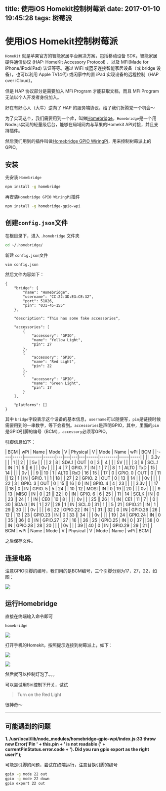 title: 使用iOS Homekit控制树莓派
date: 2017-01-10 19:45:28
tags: 树莓派
---

# 使用iOS Homekit控制树莓派

`HomeKit` 就是苹果官方的智能家居平台解决方案，包括移动设备 SDK，智能家居硬件通信协议 (HAP: HomeKit Accessory Protocol) 、以及 MFi(Made for iPhone/iPod/iPad) 认证等等。通过 WiFi 或蓝牙连接智能家居设备（或 bridge 设备），也可以利用 Apple TV(4代) 或闲家中的置 iPad 实现设备的远程控制（HAP over iCloud）。

但是 HAP 协议部分是需要加入 MFi Program 才能获取文档，而且 MFi Program 无法以个人开发者身份加入。

好在有好心人（大牛）逆向了 HAP 的服务端协议，给了我们折腾党一个机会～

<!--more-->

为了实现这个，我们需要用到一个库，叫做[Homebridge](https://github.com/nfarina/homebridge)。`Homebridge`是一个用Node.js实现的轻量级后台，能够在局域网内与苹果的Homekit API对接，并且支持插件。

然后我们用到的插件叫做[Homebridge GPIO WiringPi](https://github.com/rsg98/homebridge-gpio-wpi)，用来控制树莓派上的GPIO。

## 安装

先安装 `Homebridge`

```bash
npm install -g homebridge
```

再安装`Homebridge GPIO WiringPi`插件

```bash
npm install -g homebridge-gpio-wpi
```

## 创建`config.json`文件

在根目录下，进入 `.homebridge` 文件夹

```bash
cd ~/.homebridge/ 
```


新建 `config.json`文件

```bash
vim config.json
```

然后文件内容如下：

```vim
{
    "bridge": {
        "name": "Homebridge",
        "username": "CC:22:3D:E3:CE:32",
        "port": 51826,
        "pin": "031-45-155"
    },

    "description": "This has some fake accessories",

    "accessories": [
        {
            "accessory": "GPIO",
            "name": "Yellow Light",
            "pin": 27
        },
        {
            "accessory": "GPIO",
            "name": "Red Light",
            "pin": 22
        },
        {
            "accessory": "GPIO",
            "name": "Green Light",
            "pin": 17
        }
    ],
    
    "platforms": []
}

```

其中 `bridge`字段表示这个设备的基本信息，`username`可以随便写，`pin`是链接时候需要用到的一串数字，等下会看到。`accessories`是声明GPIO，其中，里面的`pin`是GPIO引脚的编号（BCM），`accessory`必须写GPIO。



引脚信息如下：




 | BCM | wPi |   Name  | Mode | V | Physical | V | Mode | Name    | wPi | BCM |
|-----|-----|---------|------|---|---|---|---|------|---------|-----|-----|
 |     |     |    3.3v |      |   |  1 || 2  |   |      | 5v      |     |     |
 |   2 |   8 |   SDA.1 |  OUT | 0 |  3 || 4  |   |      | 5V      |     |     |
 |   3 |   9 |   SCL.1 |   IN | 1 |  5 || 6  |   |      | 0v      |     |     |
 |   4 |   7 | GPIO. 7 |   IN | 1 |  7 || 8  | 1 | ALT0 | TxD     | 15  | 14  |
 |     |     |      0v |      |   |  9 || 10 | 1 | ALT0 | RxD     | 16  | 15  |
 |  17 |   0 | GPIO. 0 |  OUT | 0 | 11 || 12 | 1 | IN   | GPIO. 1 | 1   | 18  |
 |  27 |   2 | GPIO. 2 |  OUT | 0 | 13 || 14 |   |      | 0v      |     |     |
 |  22 |   3 | GPIO. 3 |  OUT | 0 | 15 || 16 | 0 | IN   | GPIO. 4 | 4   | 23  |
 |     |     |    3.3v |      |   | 17 || 18 | 0 | IN   | GPIO. 5 | 5   | 24  |
 |  10 |  12 |    MOSI |   IN | 0 | 19 || 20 |   |      | 0v      |     |     |
 |   9 |  13 |    MISO |   IN | 0 | 21 || 22 | 0 | IN   | GPIO. 6 | 6   | 25  |
 |  11 |  14 |    SCLK |   IN | 0 | 23 || 24 | 1 | IN   | CE0     | 10  | 8   |
 |     |     |      0v |      |   | 25 || 26 | 1 | IN   | CE1     | 11  | 7   |
 |   0 |  30 |   SDA.0 |   IN | 1 | 27 || 28 | 1 | IN   | SCL.0   | 31  | 1   |
 |   5 |  21 | GPIO.21 |   IN | 1 | 29 || 30 |   |      | 0v      |     |     |
 |   6 |  22 | GPIO.22 |   IN | 1 | 31 || 32 | 0 | IN   | GPIO.26 | 26  | 12  |
 |  13 |  23 | GPIO.23 |   IN | 0 | 33 || 34 |   |      | 0v      |     |     |
 |  19 |  24 | GPIO.24 |   IN | 0 | 35 || 36 | 0 | IN   | GPIO.27 | 27  | 16  |
 |  26 |  25 | GPIO.25 |   IN | 0 | 37 || 38 | 0 | IN   | GPIO.28 | 28  | 20  |
 |     |     |      0v |      |   | 39 || 40 | 0 | IN   | GPIO.29 | 29  | 21  |
 | BCM | wPi |   Name  | Mode | V | Physical | V | Mode | Name    | wPi | BCM |



之后保存文件。

## 连接电路

注意GPIO引脚的编号，我们用的是BCM编号，三个引脚分别为17，27，22，如图：

![](http://7xkfbb.com1.z0.glb.clouddn.com/17-1-11/20899053-file_1484095589589_1f1.jpg)


## 运行Homebridge

直接在终端输入命令即可

```bash
homebridge
```

![](http://7xkfbb.com1.z0.glb.clouddn.com/17-1-11/90476577-file_1484094408691_16d0c.png)

打开手机的Homekit，按照提示连接到树莓派上，如下：

![](http://7xkfbb.com1.z0.glb.clouddn.com/17-1-11/60340144-file_1484094685902_1812d.png)

![](http://7xkfbb.com1.z0.glb.clouddn.com/17-1-11/6495076-file_1484094975726_17911.png)


然后就可以控制灯泡了。。。


可以尝试用Siri控制下开关，试试

> Turn on the Red Light


很神奇～


------

## 可能遇到的问题

**1. /usr/local/lib/node_modules/homebridge-gpio-wpi/index.js:33
      throw new Error('Pin ' + this.pin + ' is not readable (' + currentPinStatus.error.code + ').  Did you run gpio export as the right user?');**
      
可能是引脚的问题，尝试在终端运行，注意替换引脚的编号
    
```bash  
gpio -g mode 22 out   
gpio -g mode 22 down  
gpio export 22 out   
```



